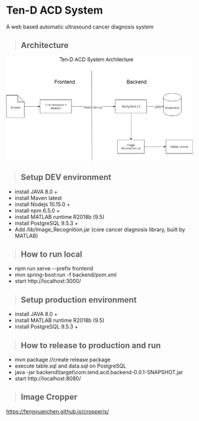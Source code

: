 # Ten-D ACD System
A web based automatic ultrasound cancer diagnosis system

> ## Architecture
![Ten-D ACD System](doc/tend-architecture.png)


> ## Setup DEV environment
- install JAVA 8.0 +
- install Maven latest
- install Nodejs 10.15.0 +
- install npm 6.5.0 + 
- install MATLAB runtime R2018b (9.5)  
- install PostgreSQL  9.5.3 +
- Add /lib/Image_Recognition.jar (core cancer diagnosis library, built by MATLAB)

> ## How to run local
- npm run serve --prefix frontend
- mvn spring-boot:run -f backend/pom.xml
- start http://localhost:3000/

> ## Setup production environment
- install JAVA 8.0 +
- install MATLAB runtime R2018b (9.5)  
- install PostgreSQL  9.5.3 +

> ## How to release to production and run
- mvn package //create release package
- execute table.sql and data.sql on PostgreSQL
- java -jar backend\target\com.tend.acd.backend-0.0.1-SNAPSHOT.jar
- start http://localhost:8080/


> ## Image Cropper
https://fengyuanchen.github.io/cropperjs/